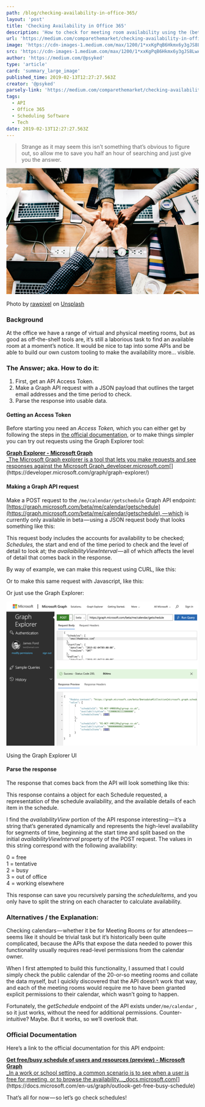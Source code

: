 ```yaml
---
path: /blog/checking-availability-in-office-365/
layout: 'post'
title: 'Checking Availability in Office 365'
description: 'How to check for meeting room availability using the (beta) Office 365 Graph API.'
url: 'https://medium.com/comparethemarket/checking-availability-in-office-365-7a5d01690d65'
image: 'https://cdn-images-1.medium.com/max/1200/1*xxKgPqB6Hkmx6y3gJS8LwA.jpeg'
src: 'https://cdn-images-1.medium.com/max/1200/1*xxKgPqB6Hkmx6y3gJS8LwA.jpeg'
author: 'https://medium.com/@psyked'
type: 'article'
card: 'summary_large_image'
published_time: 2019-02-13T12:27:27.563Z
creator: '@psyked'
parsely-link: 'https://medium.com/comparethemarket/checking-availability-in-office-365-7a5d01690d65'
tags:
  - API
  - Office 365
  - Scheduling Software
  - Tech
date: 2019-02-13T12:27:27.563Z
---
```


> Strange as it may seem this isn’t something that’s obvious to figure out, so allow me to save you half an hour of searching and just give you the answer.

![](1*xxKgPqB6Hkmx6y3gJS8LwA.jpeg)

Photo by [rawpixel](https://unsplash.com/photos/mcLpPD36-2k?utm_source=unsplash&utm_medium=referral&utm_content=creditCopyText) on [Unsplash](https://unsplash.com/search/photos/meeting?utm_source=unsplash&utm_medium=referral&utm_content=creditCopyText)

### Background

At the office we have a range of virtual and physical meeting rooms, but as good as off-the-shelf tools are, it’s still a laborious task to find an available room at a moment’s notice. It would be nice to tap into some APIs and be able to build our own custom tooling to make the availability more… visible.

### The Answer; aka. How to do it:

1.  First, get an API Access Token.
2.  Make a Graph API request with a JSON payload that outlines the target email addresses and the time period to check.
3.  Parse the response into usable data.

#### Getting an Access Token

Before starting you need an _Access Token,_ which you can either get by following the steps in [the official documentation](https://docs.microsoft.com/en-us/graph/auth-overview), or to make things simpler you can try out requests using the Graph Explorer tool:

[**Graph Explorer - Microsoft Graph**  
\_The Microsoft Graph explorer is a tool that lets you make requests and see responses against the Microsoft Graph_developer.microsoft.com](https://developer.microsoft.com/graph/graph-explorer/ 'https://developer.microsoft.com/graph/graph-explorer/')[](https://developer.microsoft.com/graph/graph-explorer/)

#### Making a Graph API request

Make a POST request to the `/me/calendar/getschedule` Graph API endpoint: [https://graph.microsoft.com/beta/me/calendar/getschedule](https://graph.microsoft.com/beta/me/calendar/getschedule), — which is currently only available in beta — using a JSON request body that looks something like this:

This request body includes the accounts for availability to be checked; _Schedules,_ the start and end of the time period to check and the level of detail to look at; the *availaibilityViewInterval* — all of which affects the level of detail that comes back in the response.

By way of example, we can make this request using CURL, like this:

Or to make this same request with Javascript, like this:

Or just use the Graph Explorer:

![](1*VQA7cjULHa_YPoxh1i1fWw.png)

Using the Graph Explorer UI

#### Parse the response

The response that comes back from the API will look something like this:

This response contains a object for each Schedule requested, a representation of the schedule availability, and the available details of each item in the schedule.

I find the _availabilityView_ portion of the API response interesting — it’s a string that’s generated dynamically and represents the high-level availability for segments of time, beginning at the start time and split based on the initial _availabilityViewInterval_ property of the POST request. The values in this string correspond with the following availability:

0 = free  
1 = tentative  
2 = busy  
3 = out of office  
4 = working elsewhere

This response can save you recursively parsing the _scheduleItems_, and you only have to split the string on each character to calculate availability.

### Alternatives / the Explanation:

Checking calendars — whether it be for Meeting Rooms or for attendees — seems like it should be trivial task but it’s historically been quite complicated, because the APIs that expose the data needed to power this functionality usually requires read-level permissions from the calendar owner.

When I first attempted to build this functionality, I assumed that I could simply check the public calendar of the 20-or-so meeting rooms and collate the data myself, but I quickly discovered that the API doesn’t work that way, and each of the meeting rooms would require me to have been granted explicit permissions to their calendar, which wasn’t going to happen.

Fortunately, the _getSchedule_ endpoint of the API exists under`/me/calendar` , so it just works, without the need for additional permissions. Counter-intuitive? Maybe. But it works, so we’ll overlook that.

### Official Documentation

Here’s a link to the official documentation for this API endpoint:

[**Get free/busy schedule of users and resources (preview) - Microsoft Graph**  
\_In a work or school setting, a common scenario is to see when a user is free for meeting, or to browse the availability…\_docs.microsoft.com](https://docs.microsoft.com/en-us/graph/outlook-get-free-busy-schedule 'https://docs.microsoft.com/en-us/graph/outlook-get-free-busy-schedule')[](https://docs.microsoft.com/en-us/graph/outlook-get-free-busy-schedule)

That’s all for now — so let’s go check schedules!
